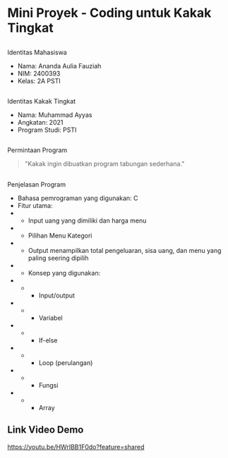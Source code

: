 # Mini Proyek - Coding untuk Kakak Tingkat 

##      
Identitas Mahasiswa 
- Nama: Ananda Aulia Fauziah
- NIM: 2400393
- Kelas: 2A PSTI
  
##     
Identitas Kakak Tingkat 
- Nama: Muhammad Ayyas
- Angkatan: 2021
- Program Studi: PSTI

##       
Permintaan Program 
> "Kakak ingin dibuatkan program tabungan sederhana."

##     
Penjelasan Program 
- Bahasa pemrograman yang digunakan: C
- Fitur utama:
- - Input uang yang dimiliki dan harga menu
- - Pilihan Menu Kategori
- - Output menampilkan total pengeluaran, sisa uang, dan menu yang paling seering dipilih
- - Konsep yang digunakan:
- - - Input/output
- - - Variabel
- - - If-else
- - - Loop (perulangan)
- - - Fungsi
- - - Array
      
## Link Video Demo
https://youtu.be/HWrIBB1F0do?feature=shared
